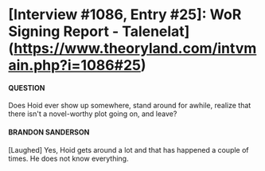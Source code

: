 # [Interview #1086, Entry #25]: WoR Signing Report - Talenelat](https://www.theoryland.com/intvmain.php?i=1086#25)

#### QUESTION

Does Hoid ever show up somewhere, stand around for awhile, realize that there isn't a novel-worthy plot going on, and leave?

#### BRANDON SANDERSON

[Laughed] Yes, Hoid gets around a lot and that has happened a couple of times. He does not know everything.

